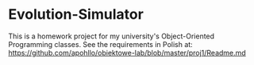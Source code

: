 # Evolution-Simulator
This is a homework project for my university's Object-Oriented Programming classes. See the requirements in Polish at: https://github.com/apohllo/obiektowe-lab/blob/master/proj1/Readme.md
